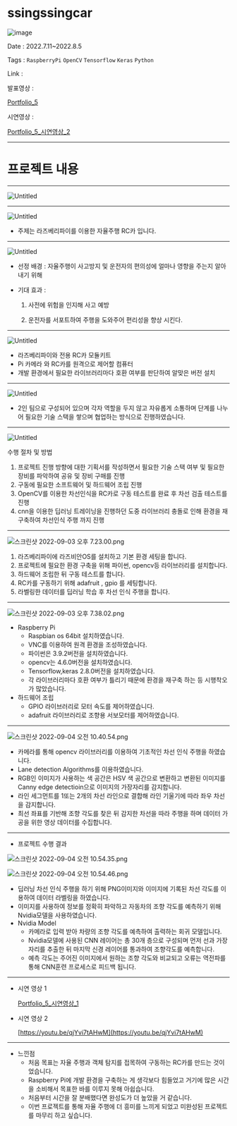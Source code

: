 # ssingssingcar

![image](https://user-images.githubusercontent.com/97435321/190100472-62a359e2-e12c-40d8-a1ee-ee2a9df14986.png)


Date : 2022.7.11~2022.8.5

Tags : `RaspberryPi` `OpenCV` `Tensorflow` `Keras` `Python`

Link : 



발표영상 : 

[Portfolio_5](https://youtu.be/etcQFuLz-nA)

시연영상 : 

[Portfolio_5_시연영상_2](https://www.youtube.com/watch?v=qjYvi7tAHwM)

---

# **프로젝트 내용**

---

![Untitled](https://s3-us-west-2.amazonaws.com/secure.notion-static.com/dcd13b51-c994-4c0f-b1a6-d1420c145d43/Untitled.png)

---

![Untitled](https://s3-us-west-2.amazonaws.com/secure.notion-static.com/fd1d3c00-2365-4d89-9dc6-77b1b0fd4d56/Untitled.png)

- 주제는 라즈베리파이를 이용한 자율주행 RC카 입니다.

---

![Untitled](https://s3-us-west-2.amazonaws.com/secure.notion-static.com/a1a54ef6-ca05-4d0a-9c6e-b94145001c43/Untitled.png)

- 선정 배경  : 자율주행이 사고방지 및 운전자의 편의성에 얼마나 영향을 주는지 알아내기 위해
- 기대 효과 :
    
     1.   사전에 위험을 인지해 사고 예방
    
    1. 운전자를 서포트하여 주행을 도와주어 편리성을 향상 시킨다.

---

![Untitled](https://s3-us-west-2.amazonaws.com/secure.notion-static.com/391feb39-8357-4879-9c6e-6ecdd1f20355/Untitled.png)

- 라즈베리파이와 전용 RC카 모듈키트
- Pi 카메라 와 RC카를 원격으로 제어할 컴퓨터
- 개발 환경에서 필요한 라이브러리마다 호환 여부를 판단하여 알맞은 버전 설치

---

![Untitled](https://s3-us-west-2.amazonaws.com/secure.notion-static.com/30a6a67d-2a0b-4021-81dd-b5684b41cd79/Untitled.png)

- 2인 팀으로 구성되어 있으며 각자 역할을 두지 않고 자유롭게 소통하며 단계를 나누어 필요한 기술 스택을 쌓으며 협업하는 방식으로 진행하였습니다.

---

![Untitled](https://s3-us-west-2.amazonaws.com/secure.notion-static.com/0205fca0-0bac-477f-a4e5-2a4f2a678e4c/Untitled.png)

수행 절차 및 방법

1. 프로젝트 진행 방향에 대한 기획서를 작성하면서 필요한 기술 스택 여부 및 필요한 장비를 파악하여 공유 및 장비 구매를 진행
2. 구동에 필요한 소프트웨어 및 하드웨어 조립 진행
3. OpenCV를 이용한 차선인식을 RC카로 구동 테스트를 완료 후 차선 검출 테스트를 진행
4. cnn을 이용한 딥러닝 트레이닝을 진행하던 도중 라이브러리 충돌로 인해 환경을 재구축하여 차선인식 주행 까지 진행

---

![스크린샷 2022-09-03 오후 7.23.00.png](https://s3-us-west-2.amazonaws.com/secure.notion-static.com/ed98adfe-783e-4c5e-95cd-330cf411ec3d/%E1%84%89%E1%85%B3%E1%84%8F%E1%85%B3%E1%84%85%E1%85%B5%E1%86%AB%E1%84%89%E1%85%A3%E1%86%BA_2022-09-03_%E1%84%8B%E1%85%A9%E1%84%92%E1%85%AE_7.23.00.png)

1. 라즈베리파이에 라즈비안OS를 설치하고 기본 환경 세팅을 합니다.
2. 프로젝트에 필요한 환경 구축을 위해 파이썬, opencv등 라이브러리를 설치합니다.
3. 하드웨어 조립한 뒤 구동 테스트를 합니다.
4. RC카를 구동하기 위해 adafruit , gpio 를 세팅합니다.
5. 라벨링한 데이터를 딥러닝 학습 후 차선 인식 주행을 합니다.

---

![스크린샷 2022-09-03 오후 7.38.02.png](https://s3-us-west-2.amazonaws.com/secure.notion-static.com/f5375924-8216-47e8-9141-adfd2d381c1f/%E1%84%89%E1%85%B3%E1%84%8F%E1%85%B3%E1%84%85%E1%85%B5%E1%86%AB%E1%84%89%E1%85%A3%E1%86%BA_2022-09-03_%E1%84%8B%E1%85%A9%E1%84%92%E1%85%AE_7.38.02.png)

- Raspberry Pi
    - Raspbian os 64bit 설치하였습니다.
    - VNC를 이용하여 원격 환경을 조성하였습니다.
    - 파이썬은 3.9.2버전을 설치하였습니다.
    - opencv는 4.6.0버전을 설치하였습니다.
    - Tensorflow,keras 2.8.0버전을 설치하였습니다.
    - 각 라이브러리마다 호환 여부가 틀리기 때문에 환경을 재구축 하는 등 시행착오가 많았습니다.
- 하드웨어 조립
    - GPIO 라이브러리로 모터 속도를 제어하였습니다.
    - adafruit 라이브러리로 조향용 서보모터를 제어하였습니다.

---

![스크린샷 2022-09-04 오전 10.40.54.png](https://s3-us-west-2.amazonaws.com/secure.notion-static.com/be3d0147-fd6d-44d5-8657-906084664824/%E1%84%89%E1%85%B3%E1%84%8F%E1%85%B3%E1%84%85%E1%85%B5%E1%86%AB%E1%84%89%E1%85%A3%E1%86%BA_2022-09-04_%E1%84%8B%E1%85%A9%E1%84%8C%E1%85%A5%E1%86%AB_10.40.54.png)

- 카메라를 통해 opencv 라이브러리를 이용하여 기초적인 차선 인식 주행을 하였습니다.
- Lane detection Algorithms를 이용하였습니다.
- RGB인 이미지가 사용하는 색 공간은 HSV 색 공간으로 변환하고 변환된 이미지를 Canny edge detectioin으로 이미지의 가장자리를 감지합니다.
- 라인 세그먼트를 1또는 2개의 차선 라인으로 결합해 라인 기울기에 따라 좌우 차선을 감지합니다.
- 최선 좌표를 기반해 조향 각도를 찾은 뒤 감지한 차선을 따라 주행을 하며 데이터 가공을 위한 영상 데이터를 수집합니다.

---

- 프로젝트 수행 결과

![스크린샷 2022-09-04 오전 10.54.35.png](https://s3-us-west-2.amazonaws.com/secure.notion-static.com/964b0508-0017-4a1a-9a73-b0fa2698b175/%E1%84%89%E1%85%B3%E1%84%8F%E1%85%B3%E1%84%85%E1%85%B5%E1%86%AB%E1%84%89%E1%85%A3%E1%86%BA_2022-09-04_%E1%84%8B%E1%85%A9%E1%84%8C%E1%85%A5%E1%86%AB_10.54.35.png)

![스크린샷 2022-09-04 오전 10.54.46.png](https://s3-us-west-2.amazonaws.com/secure.notion-static.com/1bc2aa17-0940-45f6-8b38-da2ff2e3943e/%E1%84%89%E1%85%B3%E1%84%8F%E1%85%B3%E1%84%85%E1%85%B5%E1%86%AB%E1%84%89%E1%85%A3%E1%86%BA_2022-09-04_%E1%84%8B%E1%85%A9%E1%84%8C%E1%85%A5%E1%86%AB_10.54.46.png)

- 딥러닝 차선 인식 주행을 하기 위해 PNG이미지와 이미지에 기록된 차선 각도를 이용하여 데이터 라벨링을 하였습니다.
- 이미지를 사용하여 정보를 정확히 파악하고 자동차의 조향 각도를 예측하기 위해 Nvidia모델을 사용하였습니다.
- Nvidia Model
    - 카메라로 입력 받아 차량의 조향 각도를 예측하여 출력하는 회귀 모델입니다.
    - Nvidia모델에 사용된 CNN 레이어는 총 30개 층으로 구성되며 먼저 선과 가장자리를 추출한 뒤 마지막 신경 레이어를 통과하여 조향각도를 예측합니다.
    - 예측 각도는 주어진 이미지에서 원하는 조향 각도와 비교되고 오류는 역전파를 통해 CNN훈련 프로세스로 피드백 됩니다.

---

- 시연 영상 1
    
    [Portfolio_5_시연영상_1](https://youtube.com/shorts/YQ5VaTC-17k)
    
- 시연 영상 2

    [https://youtu.be/qjYvi7tAHwM](https://youtu.be/qjYvi7tAHwM)

---

- 느낀점
    - 처음 목표는 자율 주행과 객체 탐지를 접목하여 구동하는 RC카를 만드는 것이었습니다.
    - Raspberry Pi에 개발 환경을 구축하는 게 생각보다 힘들었고 거기에 많은 시간을 소비해서 목표한 바를 이루지 못해 아쉽습니다.
    - 처음부터 시간을 잘 분배했다면 완성도가 더 높았을 거 같습니다.
    - 이번 프로젝트를 통해 자율 주행에 더 흥미를 느끼게 되었고 미완성된 프로젝트를 마무리 하고 싶습니다.
